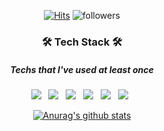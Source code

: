<!--
## 👋 Welcome angrypodo's github &nbsp;&nbsp;
-->    
 
   <div align=center>
	
  [![Hits](https://hits.seeyoufarm.com/api/count/incr/badge.svg?url=https%3A%2F%2Fgithub.com%2Fangrypodo&count_bg=%235C6BC0&title_bg=%23B8BEEF&icon=smugmug.svg&icon_color=%23000000&title=hits&edge_flat=true)](https://hits.seeyoufarm.com)
  ![followers](https://img.shields.io/github/followers/angrypodo?style=social)
	
  </div>

<h3 align="center"><b>🛠 Tech Stack 🛠</b><br></h3>
<h5 align="center">Techs that I've used at least once</h5>
<p align="center"> 
  <img src="https://img.shields.io/badge/git-F05032?style=for-the-badge&logo=git&logoColor=white"></a> &nbsp 
  <img src="https://img.shields.io/badge/github-181717?style=for-the-badge&logo=github&logoColor=white"></a> &nbsp 
  <img src="https://img.shields.io/badge/C-A8B9CC?style=for-the-badge&logo=c&logoColor=white"/></a> &nbsp 
  <img src="https://img.shields.io/badge/Kotlin-7F52FF?style=for-the-badge&logo=Kotlin&logoColor=white"/></a> &nbsp
  <img src="https://img.shields.io/badge/Python-3776AB?style=for-the-badge&logo=Python&logoColor=white"/></a> &nbsp
  <img src="https://img.shields.io/badge/JavaScript-F7DF1E?style=for-the-badge&logo=JavaScript&logoColor=black"/></a> &nbsp
<br>

<div align=center>

  [![Anurag's github stats](https://github-readme-stats.vercel.app/api?username=angrypodo&show_icons=true&theme=graywhite)](https://github.com/angrypodo/github-readme-stats)
  
</div>
